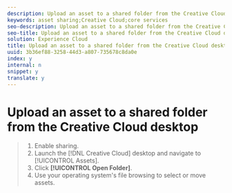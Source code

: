 ```yaml
---
description: Upload an asset to a shared folder from the Creative Cloud desktop.
keywords: asset sharing;Creative Cloud;core services
seo-description: Upload an asset to a shared folder from the Creative Cloud desktop.
seo-title: Upload an asset to a shared folder from the Creative Cloud desktop
solution: Experience Cloud
title: Upload an asset to a shared folder from the Creative Cloud desktop
uuid: 3b36ef88-3258-44d3-a807-735678c8da0e
index: y
internal: n
snippet: y
translate: y
---
```


# Upload an asset to a shared folder from the Creative Cloud desktop


>1. Enable sharing.
>1. Launch the [!DNL  Creative Cloud] desktop and navigate to [!UICONTROL  Assets].
>1. Click **[!UICONTROL  Open Folder]**.
>1. Use your operating system's file browsing to select or move assets.
